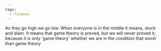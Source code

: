 ```yaml
---
tags:
  - finance
---
```

As they go high we go low. When everyone is in the middle it means, stuck and diam. It means that game theory is proved, but we will never proved it, because it is only 'game theory' whether we are in the condition that worst than game theory